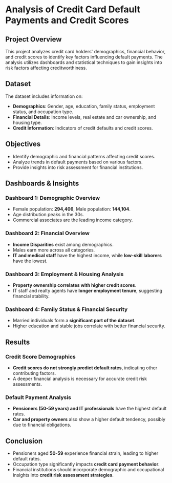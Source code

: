 # Analysis of Credit Card Default Payments and Credit Scores

## Project Overview  
This project analyzes credit card holders' demographics, financial behavior, and credit scores to identify key factors influencing default payments. The analysis utilizes dashboards and statistical techniques to gain insights into risk factors affecting creditworthiness.

## Dataset  
The dataset includes information on:
- **Demographics**: Gender, age, education, family status, employment status, and occupation type.  
- **Financial Details**: Income levels, real estate and car ownership, and housing type.  
- **Credit Information**: Indicators of credit defaults and credit scores.

## Objectives  
- Identify demographic and financial patterns affecting credit scores.  
- Analyze trends in default payments based on various factors.  
- Provide insights into risk assessment for financial institutions.

## Dashboards & Insights  
### Dashboard 1: Demographic Overview  
- Female population: **294,406**, Male population: **144,104**.  
- Age distribution peaks in the 30s.  
- Commercial associates are the leading income category.  

### Dashboard 2: Financial Overview  
- **Income Disparities** exist among demographics.  
- Males earn more across all categories.  
- **IT and medical staff** have the highest income, while **low-skill laborers** have the lowest.  

### Dashboard 3: Employment & Housing Analysis  
- **Property ownership correlates with higher credit scores**.  
- IT staff and realty agents have **longer employment tenure**, suggesting financial stability.  

### Dashboard 4: Family Status & Financial Security  
- Married individuals form a **significant part of the dataset**.  
- Higher education and stable jobs correlate with better financial security.  

## Results  
### Credit Score Demographics  
- **Credit scores do not strongly predict default rates**, indicating other contributing factors.  
- A deeper financial analysis is necessary for accurate credit risk assessments.  

### Default Payment Analysis  
- **Pensioners (50-59 years) and IT professionals** have the highest default rates.  
- **Car and property owners** also show a higher default tendency, possibly due to financial obligations.  

## Conclusion  
- Pensioners aged **50-59** experience financial strain, leading to higher default rates.  
- Occupation type significantly impacts **credit card payment behavior**.  
- Financial institutions should incorporate demographic and occupational insights into **credit risk assessment strategies**.  

